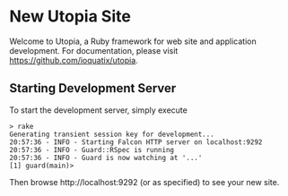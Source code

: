 # New Utopia Site

Welcome to Utopia, a Ruby framework for web site and application development. For documentation, please visit https://github.com/ioquatix/utopia.

## Starting Development Server

To start the development server, simply execute

	> rake
	Generating transient session key for development...
	20:57:36 - INFO - Starting Falcon HTTP server on localhost:9292
	20:57:36 - INFO - Guard::RSpec is running
	20:57:36 - INFO - Guard is now watching at '...'
	[1] guard(main)>

Then browse http://localhost:9292 (or as specified) to see your new site.